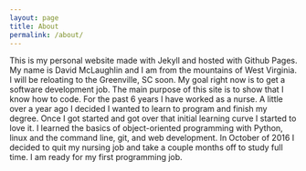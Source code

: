 ```yaml
---
layout: page
title: About
permalink: /about/
---
```


This is my personal website made with Jekyll and hosted with Github Pages. My name is David McLaughlin and I am from the mountains of West Virginia. I will be reloating to the Greenville, SC soon. My goal right now is to get a software development job. The main purpose of this site is to show that I know how to code. For the past 6 years I have worked as a nurse. A little over a year ago I decided I wanted to learn to program and finish my degree. Once I got started and got over that initial learning curve I started to love it. I learned the basics of object-oriented programming with Python, linux and the command line, git, and web development. In October of 2016 I decided to quit my nursing job and take a couple months off to study full time. I am ready for my first programming job. 